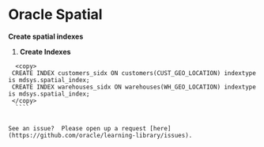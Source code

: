 
# Oracle Spatial  

**Create spatial indexes**


1. **Create Indexes**
   
  ````
    <copy>
   CREATE INDEX customers_sidx ON customers(CUST_GEO_LOCATION) indextype is mdsys.spatial_index; 
   CREATE INDEX warehouses_sidx ON warehouses(WH_GEO_LOCATION) indextype is mdsys.spatial_index;  
   </copy>
    ````


See an issue?  Please open up a request [here](https://github.com/oracle/learning-library/issues).